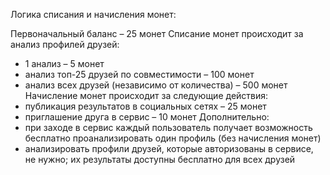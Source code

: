 Логика списания и начисления монет:

Первоначальный баланс – 25 монет
Списание монет происходит за анализ профилей друзей:
- 1 анализ – 5 монет
- анализ топ-25 друзей по совместимости – 100 монет
- анализ всех друзей (независимо от количества) – 500 монет
Начисление монет происходит за следующие действия:
- публикация результатов в социальных сетях – 25 монет
- приглашение друга в сервис – 10 монет
Дополнительно:
- при заходе в сервис каждый пользователь получает возможность бесплатно проанализировать один профиль (без начисления монет)
- анализировать профили друзей, которые авторизованы в сервисе, не нужно; их результаты доступны бесплатно для всех друзей
